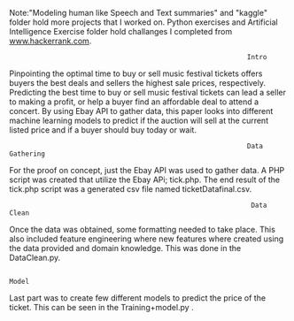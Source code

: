 Note:"Modeling human like Speech and Text summaries" and "kaggle" folder hold more projects that I worked on. Python exercises and  	Artificial Intelligence Exercise folder hold challanges I completed from www.hackerrank.com.
      
      
                                                                Intro
Pinpointing the optimal time to buy or sell music festival tickets offers buyers the best deals and sellers the highest sale prices, respectively.  Predicting the best time to buy or sell music festival tickets can lead a seller to making a profit, or help a buyer find an affordable deal to attend a concert. By using Ebay API to gather data, this paper looks into different machine learning models to predict if the auction will sell at the current listed price and if a buyer should buy today or wait. 


                                                                Data Gathering
For the proof on concept, just the Ebay API was used to gather data. A PHP script was created that utilize the Ebay APi; tick.php. The end result of the tick.php script was a generated csv file named ticketDatafinal.csv. 


                                                                 Data Clean

Once the data was obtained, some formatting needed to take place. This also included feature engineering where new features where created using the data provided and domain knowledge. This was done in the DataClean.py. 


                                                                      Model

Last part was to create few different models to predict the price of the ticket. This can be seen in the Training+model.py . 

